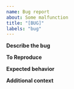 ```yaml
---
name: Bug report
about: Some malfunction
title: "[BUG]"
labels: "bug"
---
```


**Describe the bug**

**To Reproduce**

**Expected behavior**

**Additional context**
